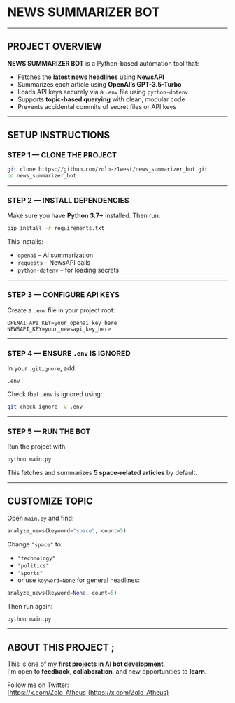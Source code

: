 # NEWS SUMMARIZER BOT

---

## PROJECT OVERVIEW

**NEWS SUMMARIZER BOT** is a Python-based automation tool that:

- Fetches the **latest news headlines** using **NewsAPI**
- Summarizes each article using **OpenAI’s GPT-3.5-Turbo**
- Loads API keys securely via a `.env` file using `python-dotenv`
- Supports **topic-based querying** with clean, modular code
- Prevents accidental commits of secret files or API keys

---

## SETUP INSTRUCTIONS

### STEP 1 — CLONE THE PROJECT

```bash
git clone https://github.com/zolo-z1west/news_summarizer_bot.git
cd news_summarizer_bot
```

---

### STEP 2 — INSTALL DEPENDENCIES

Make sure you have **Python 3.7+** installed. Then run:

```bash
pip install -r requirements.txt
```

This installs:

- `openai` – AI summarization
- `requests` – NewsAPI calls
- `python-dotenv` – for loading secrets

---

### STEP 3 — CONFIGURE API KEYS

Create a `.env` file in your project root:

```
OPENAI_API_KEY=your_openai_key_here
NEWSAPI_KEY=your_newsapi_key_here
```

---

### STEP 4 — ENSURE `.env` IS IGNORED

In your `.gitignore`, add:

```
.env
```

Check that `.env` is ignored using:

```bash
git check-ignore -v .env
```

---

### STEP 5 — RUN THE BOT

Run the project with:

```bash
python main.py
```

This fetches and summarizes **5 space-related articles** by default.

---

## CUSTOMIZE TOPIC

Open `main.py` and find:

```python
analyze_news(keyword="space", count=5)
```

Change `"space"` to:

- `"technology"`
- `"politics"`
- `"sports"`
- or use `keyword=None` for general headlines:

```python
analyze_news(keyword=None, count=5)
```

Then run again:

```bash
python main.py
```

---

## ABOUT THIS PROJECT ;

This is one of my **first projects in AI bot development**.  
I'm open to **feedback**, **collaboration**, and new opportunities to **learn**.

Follow me on Twitter:  
[https://x.com/Zolo_Atheus](https://x.com/Zolo_Atheus)
